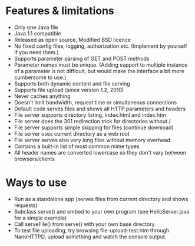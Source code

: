 Features & limitations
======================

* Only one Java file
* Java 1.1 compatible
* Released as open source, Modified BSD licence
* No fixed config files, logging, authorization etc. (Implement by yourself if you need them.)
* Supports parameter parsing of GET and POST methods
* Parameter names must be unique. (Adding support to multiple instance of a parameter is not difficult, but would make the interface a bit more cumbersome to use.)
* Supports both dynamic content and file serving
* Supports file upload (since version 1.2, 2010)
* Never caches anything
* Doesn't limit bandwidth, request time or simultaneous connections
* Default code serves files and shows all HTTP parameters and headers
* File server supports directory listing, index.html and index.htm
* File server does the 301 redirection trick for directories without /
* File server supports simple skipping for files (continue download)
* File server uses current directory as a web root
* File server serves also very long files without memory overhead
* Contains a built-in list of most common mime types
* All header names are converted lowercase so they don't vary between browsers/clients

Ways to use
===========

* Run as a standalone app (serves files from current directory and shows requests)
* Subclass serve() and embed to your own program (see HelloServer.java for a simple example)
* Call serveFile() from serve() with your own base directory
* To test file uploading, try browsing file-upload-test.htm through NanoHTTPD, upload something and watch the console output.
